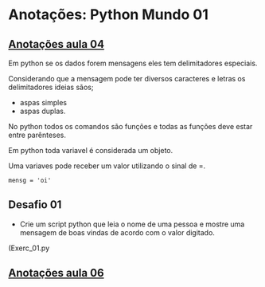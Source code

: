 # Anotações: Python Mundo 01


## [Anotações aula 04](https://youtu.be/31llNGKWDdo)

Em python se os dados forem mensagens eles tem delimitadores especiais.

Considerando que a mensagem pode ter diversos caracteres e letras os delimitadores ideias sãos;

- aspas simples
- aspas duplas.

No python todos os comandos são funções e todas as funções deve estar entre parênteses.

Em python toda variavel é considerada um objeto.

Uma variaves pode receber um valor utilizando o sinal de =.

    mensg = 'oi'

## Desafio 01

- Crie um script python que leia o nome de uma pessoa e mostre uma mensagem de boas vindas de acordo com o valor digitado.

(Exerc_01.py

## [Anotações aula 06](https://youtu.be/hdDHg1p3YVc)
